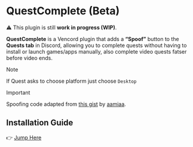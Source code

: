 
# QuestComplete (Beta)
⚠️ This plugin is still **work in progress (WIP)**.

**QuestComplete** is a Vencord plugin that adds a **“Spoof”** button to the **Quests tab** in Discord, allowing you to complete quests without having to install or launch games/apps manually, also complete video quests fatser before video ends.

> [!note]
> If Quest asks to choose platform just choose `Desktop`

> [!IMPORTANT]
> Spoofing code adapted from [this gist](https://gist.github.com/aamiaa/204cd9d42013ded9faf646fae7f89fbb) by [aamiaa](https://gist.github.com/aamiaa).


## Installation Guide
👉 [Jump Here](https://github.com/zaher-neon/vencord-userplugins)





















